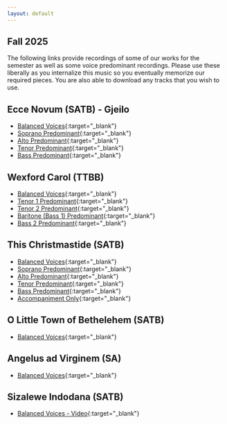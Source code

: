 ```yaml
---
layout: default
---
```

## Fall 2025

The following links provide recordings of some of our works for the semester as well as some voice predominant recordings. Please use these liberally as you internalize this music so you eventually memorize our required pieces. You are also able to download any tracks that you wish to use.

## Ecce Novum (SATB) - Gjeilo

*   [Balanced Voices](https://www.youtube.com/watch?v=rSSIBYqkW_Q){:target="_blank"}
*   [Soprano Predominant](https://www.youtube.com/watch?v=pAypoWFJ4sU){:target="_blank"}
*   [Alto Predominant](https://www.youtube.com/watch?v=oM7AX5tVxVg){:target="_blank"}
*   [Tenor Predominant](https://www.youtube.com/watch?v=MYfiNHRhDIQ){:target="_blank"}
*   [Bass Predominant](https://www.youtube.com/watch?v=SJQEH80Rm9s){:target="_blank"}

## Wexford Carol (TTBB)
*   [Balanced Voices](https://acadiau-my.sharepoint.com/:u:/g/personal/michael_caines_acadiau_ca/EYLuFWb5qwRDpQbALOijRKIBqYSYl3-N97AS2lw4vIJGBQ?e=NJqGaA){:target="_blank"}
*   [Tenor 1 Predominant](https://acadiau-my.sharepoint.com/:u:/g/personal/michael_caines_acadiau_ca/EXU4ruEeG0hJnTdtOy7E6IQB6-lAwWAMv0-Ki3Ek6XHhPQ?e=v4MpNo){:target="_blank"}
*   [Tenor 2 Predominant](https://acadiau-my.sharepoint.com/:u:/g/personal/michael_caines_acadiau_ca/EUe-jTl4pCdJnvS9SrMotkgBnMPbNLBeApn7VlzmQJliSw?e=BNNmqE){:target="_blank"}
*   [Baritone (Bass 1) Predominant](https://acadiau-my.sharepoint.com/:u:/g/personal/michael_caines_acadiau_ca/EcDNPfydbbpEl7z-P02W6E0BdUmv7UXK7ywtgKiyqQEMQw?e=zqrHyx){:target="_blank"}
*   [Bass 2 Predominant](https://acadiau-my.sharepoint.com/:u:/g/personal/michael_caines_acadiau_ca/EQX0y_49A-ZMiI8wqXKg04MBNrX40oNV272j6bLPdbX3dQ?e=5Bnh17){:target="_blank"}

## This Christmastide (SATB)

*   [Balanced Voices](https://acadiau-my.sharepoint.com/:u:/g/personal/michael_caines_acadiau_ca/EUDcnCd3oKZFuRTnbW4zXfYBXV4rrpMwOKJcsq4-AdQNmg?e=4aeWbY){:target="_blank"}
*   [Soprano Predominant](https://acadiau-my.sharepoint.com/:u:/g/personal/michael_caines_acadiau_ca/ERVtEayUiZpDk-3_BC1RHp0BZ1l-ahFEPnE124rUbhzOWw?e=ATmTd6){:target="_blank"}
*   [Alto Predominant](https://acadiau-my.sharepoint.com/:u:/g/personal/michael_caines_acadiau_ca/Eem9znVXu7xAgWH1yxMJi0MBbe302IQLE23xPf8jX5MzEw?e=uE0UBm){:target="_blank"}
*   [Tenor Predominant](https://acadiau-my.sharepoint.com/:u:/g/personal/michael_caines_acadiau_ca/EYPiQ42OdqBJrtHAe8MI48sB12GxjcNZteFfUqM5kFfpag?e=itRJ8i){:target="_blank"}
*   [Bass Predominant](https://acadiau-my.sharepoint.com/:u:/g/personal/michael_caines_acadiau_ca/Ed_G_W2wj_ZHrbeqPpw9ZZEBqnH4O8DyU0CmfIj262GQyw?e=17W5Sw){:target="_blank"}
*   [Accompaniment Only](https://acadiau-my.sharepoint.com/:u:/g/personal/michael_caines_acadiau_ca/Ea7MU9QiDcpPjOmJaJLWBjsB90faTikzIPRoqWk98HI3kg?e=RRmaie){:target="_blank"}

## O Little Town of Bethelehem (SATB)

*   [Balanced Voices](https://acadiau-my.sharepoint.com/:u:/g/personal/michael_caines_acadiau_ca/ERT8sUwiCuNJrXrDhBW7wUgB87pVRyX44XsktthsfcGbLQ?e=v4rjU5){:target="_blank"}

## Angelus ad Virginem (SA)

*   [Balanced Voices](https://acadiau-my.sharepoint.com/:u:/g/personal/michael_caines_acadiau_ca/Eat3HDhf2JlIjrwNJxnvZH8BiMEi4by_XUNuYunrBLHLZQ?e=1c8pp3){:target="_blank"}

## Sizalewe Indodana (SATB)

*   [Balanced Voices - Video](https://www.youtube.com/watch?v=OkYjG1kk4nc){:target="_blank"}



<!-- ## XXXXXXXXX

*   [Balanced Voices](){:target="_blank"}
*   [Soprano Predominant](){:target="_blank"}
*   [Alto Predominant](){:target="_blank"}
*   [Tenor Predominant](){:target="_blank"}
*   [Bass Predominant](){:target="_blank"} -->

